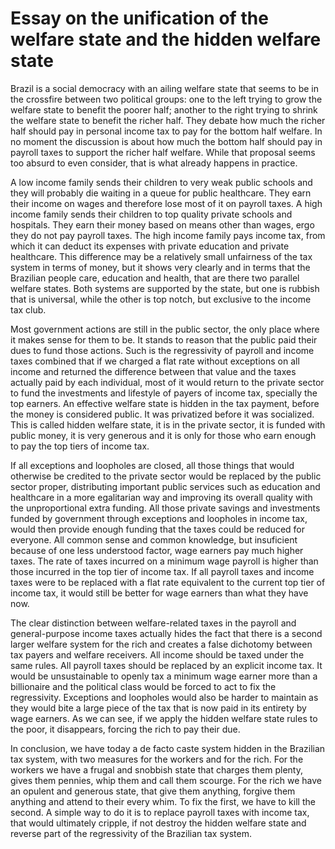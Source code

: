 # Essay on the unification of the welfare state and the hidden welfare state

Brazil is a social democracy with an ailing welfare state that seems to be in the crossfire between two political groups: one to the left trying to grow the welfare state to benefit the poorer half; another to the right trying to shrink the welfare state to benefit the richer half. They debate how much the richer half should pay in personal income tax to pay for the bottom half welfare. In no moment the discussion is about how much the bottom half should pay in payroll taxes to support the richer half welfare. While that proposal seems too absurd to even consider, that is what already happens in practice.

A low income family sends their children to very weak public schools and they will probably die waiting in a queue for public healthcare. They earn their income on wages and therefore lose most of it on payroll taxes. A high income family sends their children to top quality private schools and hospitals. They earn their money based on means other than wages, ergo they do not pay payroll taxes. The high income family pays income tax, from which it can deduct its expenses with private education and private healthcare. This difference may be a relatively small unfairness of the tax system in terms of money, but it shows very clearly and in terms that the Brazilian people care, education and health, that are there two parallel welfare states. Both systems are supported by the state, but one is rubbish that is universal, while the other is top notch, but exclusive to the income tax club.

Most government actions are still in the public sector, the only place where it makes sense for them to be. It stands to reason that the public paid their dues to fund those actions. Such is the regressivity of payroll and income taxes combined that if we charged a flat rate without exceptions on all income and returned the difference between that value and the taxes actually paid by each individual, most of it would return to the private sector to fund the investments and lifestyle of payers of income tax, specially the top earners. An effective welfare state is hidden in the tax payment, before the money is considered public. It was privatized before it was socialized. This is called hidden welfare state, it is in the private sector, it is funded with public money, it is very generous and it is only for those who earn enough to pay the top tiers of income tax.

If all exceptions and loopholes are closed, all those things that would otherwise be credited to the private sector would be replaced by the public sector proper, distributing important public services such as education and healthcare in a more egalitarian way and improving its overall quality with the unproportional extra funding. All those private savings and investments funded by government through exceptions and loopholes in income tax, would then provide enough funding that the taxes could be reduced for everyone. All common sense and common knowledge, but insuficient because of one less understood factor, wage earners pay much higher taxes. The rate of taxes incurred on a minimum wage payroll is higher than those incurred in the top tier of income tax. If all payroll taxes and income taxes were to be replaced with a flat rate equivalent to the current top tier of income tax, it would still be better for wage earners than what they have now.

The clear distinction between welfare-related taxes in the payroll and general-purpose income taxes actually hides the fact that there is a second larger welfare system for the rich and creates a false dichotomy between tax payers and welfare receivers. All income should be taxed under the same rules. All payroll taxes should be replaced by an explicit income tax. It would be unsustainable to openly tax a minimum wage earner more than a billionaire and the political class would be forced to act to fix the regressivity. Exceptions and loopholes would also be harder to maintain as they would bite a large piece of the tax that is now paid in its entirety by wage earners. As we can see, if we apply the hidden welfare state rules to the poor, it disappears, forcing the rich to pay their due.

In conclusion, we have today a de facto caste system hidden in the Brazilian tax system, with two measures for the workers and for the rich. For the workers we have a frugal and snobbish state that charges them plenty, gives them pennies, whip them and call them scourge. For the rich we have an opulent and generous state, that give them anything, forgive them anything and attend to their every whim. To fix the first, we have to kill the second. A simple way to do it is to replace payroll taxes with income tax, that would ultimately cripple, if not destroy the hidden welfare state and reverse part of the regressivity of the Brazilian tax system.
